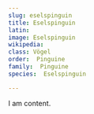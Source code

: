 ```yaml
---
slug: eselspinguin
title: Eselspinguin
latin:
image: Eselspinguin
wikipedia: 
class: Vögel
order:  Pinguine
family:  Pinguine
species:  Eselspinguin

---
```


I am content.
